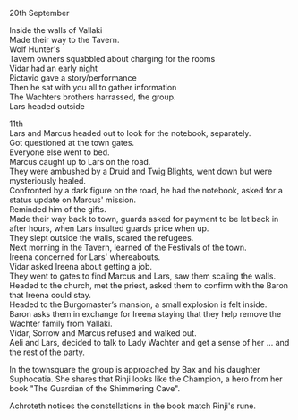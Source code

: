 20th September  
  
Inside the walls of Vallaki  
Made their way to the Tavern.  
Wolf Hunter's  
Tavern owners squabbled about charging for the rooms  
Vidar had an early night  
Rictavio gave a story/performance  
Then he sat with you all to gather information  
The Wachters brothers harrassed, the group.  
Lars headed outside  
  
  
11th  
Lars and Marcus headed out to look for the notebook, separately.  
Got questioned at the town gates.  
Everyone else went to bed.  
Marcus caught up to Lars on the road.  
They were ambushed by a Druid and Twig Blights, went down but were mysteriously healed.  
Confronted by a dark figure on the road, he had the notebook, asked for a status update on Marcus' mission.  
Reminded him of the gifts.  
Made their way back to town, guards asked for payment to be let back in after hours, when Lars insulted guards price when up.  
They slept outside the walls, scared the refugees.  
Next morning in the Tavern, learned of the Festivals of the town.  
Ireena concerned for Lars' whereabouts.  
Vidar asked Ireena about getting a job.  
They went to gates to find Marcus and Lars, saw them scaling the walls.  
Headed to the church, met the priest, asked them to confirm with the Baron that Ireena could stay.  
Headed to the Burgomaster’s mansion, a small explosion is felt inside.  
Baron asks them in exchange for Ireena staying that they help remove the Wachter family from Vallaki.  
Vidar, Sorrow and Marcus refused and walked out.  
Aeli and Lars, decided to talk to Lady Wachter and get a sense of her ... and the rest of the party.  
  
  
  
  
  
  
  
  
  
  
  
  
  
  
  
  
  
  
  
  
  
  
  
  
  
  
  
  
  
  
  

  
 


  
In the townsquare the group is approached by Bax and his daughter Suphocatia. She shares that Rinji looks like the Champion, a hero from her book "The Guardian of the Shimmering Cave".  
  
Achroteth notices the constellations in the book match Rinji's rune.